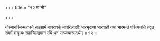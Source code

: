 +++
title = "१२ मा नो"

+++

नोस्मानस्मिन्महाधने सङ्ग्रामे मापरावर्क् मापरित्याक्षीः भारभृद्यथा भारवाही यथा भारमन्ते परित्यजति तद्वत् संवर्गं शत्रुभ्यः सहाच्छिद्यमानं रयिं धनं सञ्जयास्मदर्थम् ॥ १२ ॥